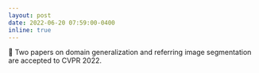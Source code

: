 ```yaml
---
layout: post
date: 2022-06-20 07:59:00-0400
inline: true
---
```


📜 Two papers on domain generalization and referring image segmentation are accepted to CVPR 2022.